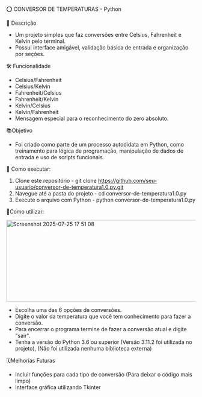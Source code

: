 ⭕ CONVERSOR DE TEMPERATURAS - Python

📝 Descrição

- Um projeto simples que faz conversões entre Celsius, Fahrenheit e Kelvin pelo terminal.
- Possui interface amigável, validação básica de entrada e organização por seções.

🛠️ Funcionalidade

- Celsius/Fahrenheit
- Celsius/Kelvin
- Fahrenheit/Celsius
- Fahrenheit/Kelvin
- Kelvin/Celsius
- Kelvin/Fahrenheit
- Mensagem especial para o reconhecimento do zero absoluto.

📚Objetivo 

 - Foi criado como parte de um processo autodidata em Python, como treinamento para lógica de programação, manipulação de dados de entrada e uso de scripts funcionais.

📁 Como executar:

1) Clone este repositório - 
  git clone https://github.com/seu-usuario/conversor-de-temperatura1.0.py.git
2) Navegue até a pasta do projeto - 
  cd conversor-de-temperatura1.0.py
3) Execute o arquivo com Python - 
  python conversor-de-temperatura1.0.py

📌Como utilizar:

<img width="728" height="216" alt="Screenshot 2025-07-25 17 51 08" src="https://github.com/user-attachments/assets/678d3aad-2039-427b-8191-786c1ea404ff" />

 - Escolha uma das 6 opções de conversões.
 - Digite o valor da temperatura que você tem conhecimento para fazer a conversão.
 - Para encerrar o programa termine de fazer a conversão atual e digite "sair".
 - Tenha a versão do Python 3.6 ou superior (Versão 3.11.2 foi utilizada no projeto), (Não foi utilizada nenhuma biblioteca externa)

🗓️Melhorias Futuras

 - Incluir funções para cada tipo de conversão (Para deixar o código mais limpo)
 - Interface gráfica utilizando Tkinter
